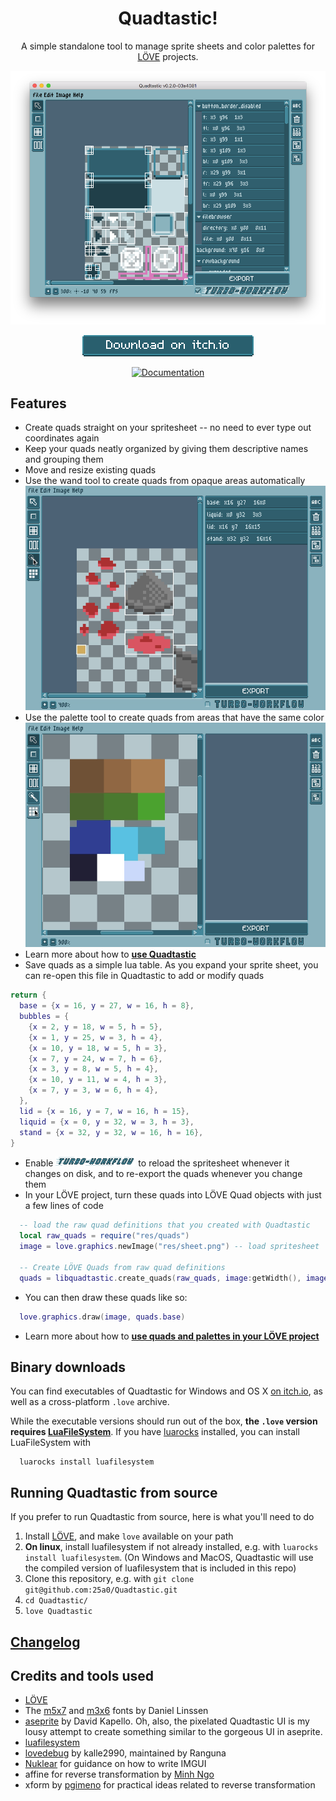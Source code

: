 <h1 align="center">Quadtastic!</h1>

<p align="center">
  A simple standalone tool to manage sprite sheets and color palettes for
  <a href="https://www.love2d.org">LÖVE</a> projects.
</p>

<p align="center">
  <img src="screenshots/screenshot.png" alt="Screenshot of Quadtastic">
</p>

<p align="center">
  <a href="https://25a0.itch.io/quadtastic">
    <img src="res/download.png" alt="Download on itch.io">
  </a>
</p>

<p align="center">
  <a href="https://github.com/25a0/Quadtastic/wiki">
    <img src="http://imgur.com/Kkquk1h.png" alt="Documentation">
  </a>
</p>

## Features

 - Create quads straight on your spritesheet -- no need to ever type out coordinates again
 - Keep your quads neatly organized by giving them descriptive names and grouping them
 - Move and resize existing quads
 - Use the wand tool to create quads from opaque areas automatically
 ![Using the wand tool](screenshots/wand.gif)
 - Use the palette tool to create quads from areas that have the same color
 ![Using the palette tool](screenshots/palette.gif)
 - Learn more about how to [**use Quadtastic**](https://github.com/25a0/Quadtastic/wiki/Using-Quadtastic)
 - Save quads as a simple lua table.
   As you expand your sprite sheet, you can re-open this file in Quadtastic
   to add or modify quads
```lua
return {
  base = {x = 16, y = 27, w = 16, h = 8},
  bubbles = {
    {x = 2, y = 18, w = 5, h = 5},
    {x = 1, y = 25, w = 3, h = 4},
    {x = 10, y = 18, w = 5, h = 3},
    {x = 7, y = 24, w = 7, h = 6},
    {x = 3, y = 8, w = 5, h = 4},
    {x = 10, y = 11, w = 4, h = 3},
    {x = 7, y = 3, w = 6, h = 4},
  },
  lid = {x = 16, y = 7, w = 16, h = 15},
  liquid = {x = 0, y = 32, w = 3, h = 3},
  stand = {x = 32, y = 32, w = 16, h = 16},
}
 ```
 - Enable ![Turbo Workflow](screenshots/turboworkflow.gif) to reload the
   spritesheet whenever it changes on disk, and to re-export the quads whenever
   you change them
 - In your LÖVE project, turn these quads into LÖVE Quad objects with just a
   few lines of code
```lua
  -- load the raw quad definitions that you created with Quadtastic
  local raw_quads = require("res/quads")
  image = love.graphics.newImage("res/sheet.png") -- load spritesheet

  -- Create LÖVE Quads from raw quad definitions
  quads = libquadtastic.create_quads(raw_quads, image:getWidth(), image:getHeight())
```
 - You can then draw these quads like so:
```lua
  love.graphics.draw(image, quads.base)
```

 - Learn more about how to [**use quads and palettes in your LÖVE project**](https://github.com/25a0/Quadtastic/wiki/Using-quads-and-palettes)

## Binary downloads

You can find executables of Quadtastic for Windows and OS X [on itch.io](https://25a0.itch.io/quadtastic), as well as a cross-platform `.love` archive.

While the executable versions should run out of the box, **the `.love` version
requires [LuaFileSystem](keplerproject.github.io/luafilesystem/)**.
If you have [luarocks](https://luarocks.org/) installed, you can install LuaFileSystem with
```
  luarocks install luafilesystem
```

## Running Quadtastic from source

If you prefer to run Quadtastic from source, here is what you'll need to do

 1. Install [LÖVE](https://www.love2d.org), and make `love` available on your path
 2. **On linux**, install luafilesystem if not already installed,
    e.g. with `luarocks install luafilesystem`.
    (On Windows and MacOS, Quadtastic will use the compiled version of
     luafilesystem that is included in this repo)
 3. Clone this repository, e.g. with `git clone git@github.com:25a0/Quadtastic.git`
 4. `cd Quadtastic/`
 6. `love Quadtastic`


## [Changelog](./changelog.md)

## Credits and tools used

 - [LÖVE](https://love2d.org/)
 - The [m5x7](https://managore.itch.io/m5x7) and [m3x6](https://managore.itch.io/m3x6)
   fonts by Daniel Linssen
 - [aseprite](https://www.aseprite.org/) by David Kapello.
   Oh, also, the pixelated Quadtastic UI is my lousy attempt to create something
   similar to the gorgeous UI in aseprite.
 - [luafilesystem](https://github.com/keplerproject/luafilesystem)
 - [lovedebug](https://github.com/Ranguna/LOVEDEBUG) by kalle2990, maintained by Ranguna
 - [Nuklear](https://github.com/vurtun/nuklear) for guidance on how to write IMGUI
 - affine for reverse transformation by [Minh Ngo](https://github.com/markandgo/simple-transform)
 - xform by [pgimeno](https://love2d.org/forums/viewtopic.php?p=201884#p201884)
   for practical ideas related to reverse transformation
